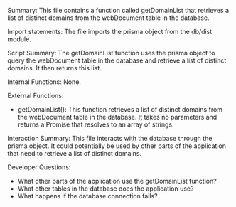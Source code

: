 Summary:
This file contains a function called getDomainList that retrieves a list of distinct domains from the webDocument table in the database.

Import statements:
The file imports the prisma object from the db/dist module.

Script Summary:
The getDomainList function uses the prisma object to query the webDocument table in the database and retrieve a list of distinct domains. It then returns this list.

Internal Functions:
None.

External Functions:
- getDomainList(): This function retrieves a list of distinct domains from the webDocument table in the database. It takes no parameters and returns a Promise that resolves to an array of strings.

Interaction Summary:
This file interacts with the database through the prisma object. It could potentially be used by other parts of the application that need to retrieve a list of distinct domains.

Developer Questions:
- What other parts of the application use the getDomainList function?
- What other tables in the database does the application use?
- What happens if the database connection fails?